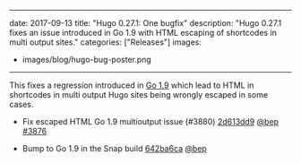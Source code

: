 
---
date: 2017-09-13
title: "Hugo 0.27.1: One bugfix"
description: "Hugo 0.27.1 fixes an issue introduced in Go 1.9 with HTML escaping of shortcodes in multi output sites."
categories: ["Releases"]
images:
- images/blog/hugo-bug-poster.png
---

	

This fixes a regression introduced in [Go 1.9](https://github.com/golang/go/issues/21844) which lead to HTML in shortcodes in multi output Hugo sites being wrongly escaped in some cases.

* Fix escaped HTML Go 1.9 multioutput issue (#3880) [2d613dd9](https://github.com/gohugoio/hugo/commit/2d613dd905bb8eeb8af57e30ddd749a0f04fbd3c) [@bep](https://github.com/bep) [#3876](https://github.com/gohugoio/hugo/issues/3876)

* Bump to Go 1.9 in the Snap build [642ba6ca](https://github.com/gohugoio/hugo/commit/642ba6cab24c558b16378178fe829cbc45845424) [@bep](https://github.com/bep) 




